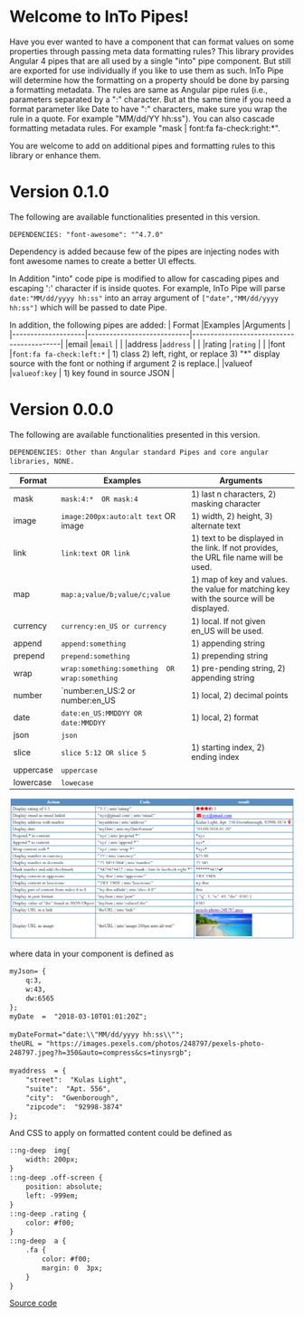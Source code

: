 
# Welcome to InTo Pipes!

Have you ever wanted to have a component that can format values on some properties through passing meta data formatting rules?
This library provides Angular 4 pipes that are all used by a single "into" pipe component. But still are exported for use individually if you like to use them as such.  InTo Pipe will determine how the formatting on a property should be done by parsing a formatting metadata. The rules are same as Angular pipe rules (i.e., parameters separated by a ":" character. But at the same time if you need a format parameter like Date to have ":" characters, make sure you wrap the rule in a quote. For example "MM/dd/YY hh:ss"). You can also cascade formatting metadata rules. For example "mask | font:fa fa-check:right:*".

You are welcome to add on additional pipes and formatting rules to this library or enhance them.


# Version 0.1.0
The following are available functionalities presented in this version. 
```
DEPENDENCIES: "font-awesome": "^4.7.0"
```
Dependency is added because few of the pipes are injecting nodes with font awesome names to create a better UI effects.

In Addition "into" code pipe is modified to allow for cascading pipes and escaping ':' character if is inside quotes. For example, InTo Pipe will parse `date:"MM/dd/yyyy hh:ss"`  into an array argument of `["date","MM/dd/yyyy hh:ss"]` which will be passed to date Pipe.

In addition, the following pipes are added:
| Format             |Examples                    |Arguments                                 |
|--------------------|----------------------------|------------------------------------------|
|email               |`email`                     |                                          |
|address             |`address`                   |                                          |
|rating              |`rating`                    |                                          |
|font                |`font:fa fa-check:left:*`   | 1) class 2) left, right, or replace 3) "*" display source with the font or nothing if argument 2 is replace.|
|valueof             |`valueof:key`               | 1) key found in source JSON              |

# Version 0.0.0

The following are available functionalities presented in this version. 
```
DEPENDENCIES: Other than Angular standard Pipes and core angular libraries, NONE.
```

| Format             |Examples                               |Arguments                                                                               |
|--------------------|---------------------------------------|----------------------------------------------------------------------------------------|
|mask                |`mask:4:*  OR mask:4`                  | 1) last n characters, 2) masking character                                             |
|image               |`image:200px:auto:alt text` OR image   | 1) width, 2) height, 3) alternate text                                                 |
|link                |`link:text OR link`                    | 1) text to be displayed in the link. If not provides, the URL file name will be used.  |
|map                 | `map:a;value/b;value/c;value`         | 1) map of key and values. the value for matching key with the source will be displayed.|
|currency            | `currency:en_US or currency`          | 1) local. If not given en_US will be used.                                             |
|append              | `append:something`                    | 1) appending string                                                                    |
|prepend             | `prepend:something`                   | 1) prepending string                                                                   |
|wrap                | `wrap:something:something  OR wrap:something`       | 1) pre-pending string, 2) appending string                               |
|number              | `number:en_US:2   or number:en_US     | 1) local, 2) decimal points                                                            |
|date                | `date:en_US:MMDDYY OR date:MMDDYY`    | 1) local, 2) format                                                                    |
|json                | `json`                                |                                                                                        |
|slice               | `slice 5:12 OR slice 5`               | 1) starting index, 2) ending index                                                     |
|uppercase           | `uppercase`                           |                                                                                        |
|lowercase           | `lowecase`                            |                                                                                        |

![alt text](https://raw.githubusercontent.com/msalehisedeh/into-pipes/master/sample.png  "Commands and results")

where data in your component is defined as
```
myJson= {
	q:3,
	w:43,
	dw:6565
};
myDate  =  "2018-03-10T01:01:20Z";

myDateFormat="date:\\"MM/dd/yyyy hh:ss\\"";
theURL = "https://images.pexels.com/photos/248797/pexels-photo-248797.jpeg?h=350&auto=compress&cs=tinysrgb";

myaddress  = {
	"street":  "Kulas Light",
	"suite":  "Apt. 556",
	"city":  "Gwenborough",
	"zipcode":  "92998-3874"
};
```

And CSS to apply on formatted content could be defined as
```
::ng-deep  img{
	width: 200px;
}
::ng-deep .off-screen {
	position: absolute;
	left: -999em;
}
::ng-deep .rating {
	color: #f00;
}
::ng-deep  a {
	.fa {
		color: #f00;
		margin: 0  3px;
	}
}
```

[Source code](https://github.com/msalehisedeh/into-pipes)



